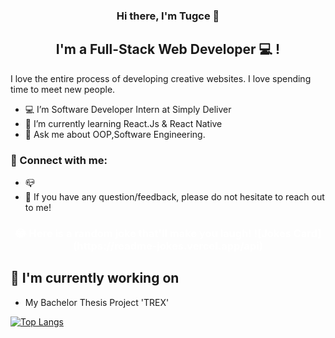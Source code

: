 
<h3 align="center">
Hi there, I'm  Tugce 👋
</h3>

<h2 align="center">
I'm a Full-Stack Web Developer 💻 !
</h2> 

I love the entire process of developing creative websites. I love spending time to meet new people.

- 💻 I’m Software Developer Intern at Simply Deliver
- 🌱 I’m currently learning React.Js & React Native
- 💬 Ask me about OOP,Software Engineering.

### 🤝 Connect with me:

- 📪 
- 💬 If you have any question/feedback, please do not hesitate to reach out to me!

<h3 align="center" style ="color: white">
  😂 Here is a random joke that'll make you laugh!
  ![Jokes Card](https://readme-jokes.vercel.app/api)
</h3>


## 🔭 I'm currently working on

- My Bachelor Thesis Project 'TREX' 



 
  
[![Top Langs](https://github-readme-stats.vercel.app/api/top-langs/?username=tugcece&layout=compact)](https://github.com/tugcece/github-readme-stats)
